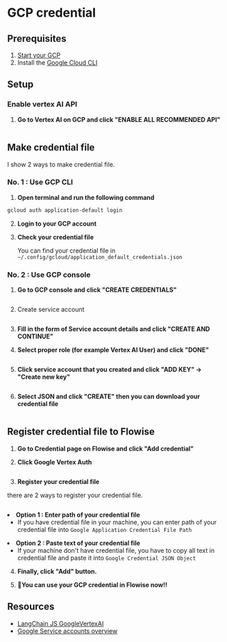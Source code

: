 # GCP credential

## Prerequisites

1. [Start your GCP](https://cloud.google.com/docs/get-started)
2. Install the [Google Cloud CLI](https://cloud.google.com/sdk/docs/install-sdk)

## Setup

### Enable vertex AI API

1. **Go to Vertex AI on GCP and click "ENABLE ALL RECOMMENDED API"**
<figure><img src="../.gitbook/assets/gcp_credential/vertex_AI_enable.png" alt=""><figcaption></figcaption></figure>

## Make credential file

I show 2 ways to make credential file.

### No. 1 : Use GCP CLI

1. **Open terminal and run the following command**

```bash
gcloud auth application-default login
```

2. **Login to your GCP account**

3. **Check your credential file**

   You can find your credential file in `~/.config/gcloud/application_default_credentials.json`

### No. 2 : Use GCP console

1. **Go to GCP console and click "CREATE CREDENTIALS"**
<figure><img src="../.gitbook/assets/gcp_credential/create_credential.png" alt=""><figcaption></figcaption></figure>

2. Create service account
<figure><img src="../.gitbook/assets/gcp_credential/create_service_account.png" alt=""><figcaption></figcaption></figure>

3. **Fill in the form of Service account details and click "CREATE AND CONTINUE"**

4. **Select proper role (for example Vertex AI User) and click "DONE"**
<figure><img src="../.gitbook/assets/gcp_credential/select_role.png" alt=""><figcaption></figcaption></figure>

5. **Click service account that you created and click "ADD KEY" -> "Create new key"**
<figure><img src="../.gitbook/assets/gcp_credential/add_key.png" alt=""><figcaption></figcaption></figure>

6. **Select JSON and click "CREATE" then you can download your credential file**
<figure><img src="../.gitbook/assets/gcp_credential/create_key.png" alt=""><figcaption></figcaption></figure>

## Register credential file to Flowise

1. **Go to Credential page on Flowise and click "Add credential"**

2. **Click Google Vertex Auth**
<figure><img src="../.gitbook/assets/gcp_credential/google_vertex_auth.png" alt=""><figcaption></figcaption></figure>

3. **Register your credential file**

there are 2 ways to register your credential file.

<figure><img src="../.gitbook/assets/gcp_credential/register_credential.png" alt=""><figcaption></figcaption></figure

- **Option 1 : Enter path of your credential file**
  - If you have credential file in your machine, you can enter path of your credential file into `Google Application Credential File Path`
- **Option 2 : Paste text of your credential file**
  - If your machine don't have credential file, you have to copy all text in credential file and paste it into `Google Credential JSON Object`

4. **Finally, click "Add" button.**

5. **🎉You can use your GCP credential in Flowise now!!**

## Resources

- [LangChain JS GoogleVertexAI](https://js.langchain.com/docs/api/llms_googlevertexai/classes/GoogleVertexAI)
- [Google Service accounts overview](https://cloud.google.com/iam/docs/service-account-overview?hl=ja)
